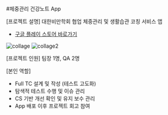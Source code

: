 #체중관리 건강노트 App

[프로젝트 설명] 대한비만학회 협업 체중관리 및 생활습관 코칭 서비스 앱 

- [구글 플레이 스토어 바로가기](https://play.google.com/store/apps/details?id=net.huray.ksso)

![collage](https://user-images.githubusercontent.com/121289071/211623505-19afb943-58d8-44f2-b2f8-91229d88e4fb.png)
![collage2](https://user-images.githubusercontent.com/121289071/211623515-d20e47ec-54bb-4606-b57d-5bcf8ef54fa2.png)

[프로젝트 인원] 팀장 1명, QA 2명

[본인 역할]
- Full TC 설계 및 작성 (테스트 고도화)
- 탐색적 테스트 수행 및 이슈 관리
- CS 기반 개선 확인 및 유지 보수 관리
- App 배포 이후 프로젝트 회고 참여
